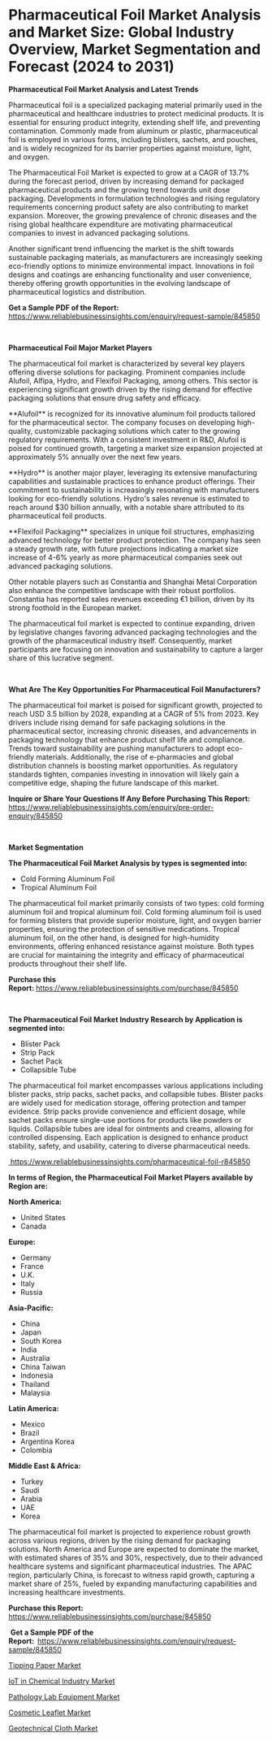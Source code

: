 <p><h1>Pharmaceutical Foil Market Analysis and Market Size: Global Industry Overview, Market Segmentation and Forecast (2024 to 2031)</h1></p><p><strong>Pharmaceutical Foil Market Analysis and Latest Trends</strong></p>
<p><p>Pharmaceutical foil is a specialized packaging material primarily used in the pharmaceutical and healthcare industries to protect medicinal products. It is essential for ensuring product integrity, extending shelf life, and preventing contamination. Commonly made from aluminum or plastic, pharmaceutical foil is employed in various forms, including blisters, sachets, and pouches, and is widely recognized for its barrier properties against moisture, light, and oxygen.</p><p>The Pharmaceutical Foil Market is expected to grow at a CAGR of 13.7% during the forecast period, driven by increasing demand for packaged pharmaceutical products and the growing trend towards unit dose packaging. Developments in formulation technologies and rising regulatory requirements concerning product safety are also contributing to market expansion. Moreover, the growing prevalence of chronic diseases and the rising global healthcare expenditure are motivating pharmaceutical companies to invest in advanced packaging solutions.</p><p>Another significant trend influencing the market is the shift towards sustainable packaging materials, as manufacturers are increasingly seeking eco-friendly options to minimize environmental impact. Innovations in foil designs and coatings are enhancing functionality and user convenience, thereby offering growth opportunities in the evolving landscape of pharmaceutical logistics and distribution.</p></p>
<p><strong>Get a Sample PDF of the Report:&nbsp;</strong> <a href="https://www.reliablebusinessinsights.com/enquiry/request-sample/845850?utm_campaign=41&utm_medium=2&utm_source=Github&utm_content=ia&utm_term=13112024&utm_id=pharmaceutical-foil">https://www.reliablebusinessinsights.com/enquiry/request-sample/845850</a></p>
<p>&nbsp;</p>
<p><strong>Pharmaceutical Foil Major Market Players</strong></p>
<p><p>The pharmaceutical foil market is characterized by several key players offering diverse solutions for packaging. Prominent companies include Alufoil, Alfipa, Hydro, and Flexifoil Packaging, among others. This sector is experiencing significant growth driven by the rising demand for effective packaging solutions that ensure drug safety and efficacy.</p><p>**Alufoil** is recognized for its innovative aluminum foil products tailored for the pharmaceutical sector. The company focuses on developing high-quality, customizable packaging solutions which cater to the growing regulatory requirements. With a consistent investment in R&D, Alufoil is poised for continued growth, targeting a market size expansion projected at approximately 5% annually over the next few years.</p><p>**Hydro** is another major player, leveraging its extensive manufacturing capabilities and sustainable practices to enhance product offerings. Their commitment to sustainability is increasingly resonating with manufacturers looking for eco-friendly solutions. Hydro's sales revenue is estimated to reach around $30 billion annually, with a notable share attributed to its pharmaceutical foil products.</p><p>**Flexifoil Packaging** specializes in unique foil structures, emphasizing advanced technology for better product protection. The company has seen a steady growth rate, with future projections indicating a market size increase of 4-6% yearly as more pharmaceutical companies seek out advanced packaging solutions.</p><p>Other notable players such as Constantia and Shanghai Metal Corporation also enhance the competitive landscape with their robust portfolios. Constantia has reported sales revenues exceeding €1 billion, driven by its strong foothold in the European market.</p><p>The pharmaceutical foil market is expected to continue expanding, driven by legislative changes favoring advanced packaging technologies and the growth of the pharmaceutical industry itself. Consequently, market participants are focusing on innovation and sustainability to capture a larger share of this lucrative segment.</p></p>
<p>&nbsp;</p>
<p><strong>What Are The Key Opportunities For Pharmaceutical Foil Manufacturers?</strong></p>
<p><p>The pharmaceutical foil market is poised for significant growth, projected to reach USD 3.5 billion by 2028, expanding at a CAGR of 5% from 2023. Key drivers include rising demand for safe packaging solutions in the pharmaceutical sector, increasing chronic diseases, and advancements in packaging technology that enhance product shelf life and compliance. Trends toward sustainability are pushing manufacturers to adopt eco-friendly materials. Additionally, the rise of e-pharmacies and global distribution channels is boosting market opportunities. As regulatory standards tighten, companies investing in innovation will likely gain a competitive edge, shaping the future landscape of this market.</p></p>
<p><strong>Inquire or Share Your Questions If Any Before Purchasing This Report:</strong> <a href="https://www.reliablebusinessinsights.com/enquiry/pre-order-enquiry/845850?utm_campaign=41&utm_medium=2&utm_source=Github&utm_content=ia&utm_term=13112024&utm_id=pharmaceutical-foil">https://www.reliablebusinessinsights.com/enquiry/pre-order-enquiry/845850</a></p>
<p>&nbsp;</p>
<p><strong>Market Segmentation</strong></p>
<p><strong>The Pharmaceutical Foil Market Analysis by types is segmented into:</strong></p>
<p><ul><li>Cold Forming Aluminum Foil</li><li>Tropical Aluminum Foil</li></ul></p>
<p><p>The pharmaceutical foil market primarily consists of two types: cold forming aluminum foil and tropical aluminum foil. Cold forming aluminum foil is used for forming blisters that provide superior moisture, light, and oxygen barrier properties, ensuring the protection of sensitive medications. Tropical aluminum foil, on the other hand, is designed for high-humidity environments, offering enhanced resistance against moisture. Both types are crucial for maintaining the integrity and efficacy of pharmaceutical products throughout their shelf life.</p></p>
<p><strong>Purchase this Report:&nbsp;</strong><a href="https://www.reliablebusinessinsights.com/purchase/845850?utm_campaign=41&utm_medium=2&utm_source=Github&utm_content=ia&utm_term=13112024&utm_id=pharmaceutical-foil">https://www.reliablebusinessinsights.com/purchase/845850</a></p>
<p>&nbsp;</p>
<p><strong>The Pharmaceutical Foil Market Industry Research by Application is segmented into:</strong></p>
<p><ul><li>Blister Pack</li><li>Strip Pack</li><li>Sachet Pack</li><li>Collapsible Tube</li></ul></p>
<p><p>The pharmaceutical foil market encompasses various applications including blister packs, strip packs, sachet packs, and collapsible tubes. Blister packs are widely used for medication storage, offering protection and tamper evidence. Strip packs provide convenience and efficient dosage, while sachet packs ensure single-use portions for products like powders or liquids. Collapsible tubes are ideal for ointments and creams, allowing for controlled dispensing. Each application is designed to enhance product stability, safety, and usability, catering to diverse pharmaceutical needs.</p></p>
<p><a href="https://www.reliablebusinessinsights.com/pharmaceutical-foil-r845850?utm_campaign=41&utm_medium=2&utm_source=Github&utm_content=ia&utm_term=13112024&utm_id=pharmaceutical-foil">&nbsp;https://www.reliablebusinessinsights.com/pharmaceutical-foil-r845850</a></p>
<p><strong>In terms of Region, the Pharmaceutical Foil Market Players available by Region are:</strong></p>
<p>
    <p> <strong> North America: </strong>
        <ul>
            <li>United States</li>
            <li>Canada</li>
        </ul>
        </p> 
    <p> <strong> Europe: </strong>
        <ul>
            <li>Germany</li>
            <li>France</li>
            <li>U.K.</li>
            <li>Italy</li>
            <li>Russia</li>
        </ul>
        </p> 
    <p> <strong> Asia-Pacific: </strong>
        <ul>
            <li>China</li>
            <li>Japan</li>
            <li>South Korea</li>
            <li>India</li>
            <li>Australia</li>
            <li>China Taiwan</li>
            <li>Indonesia</li>
            <li>Thailand</li>
            <li>Malaysia</li>
        </ul>
        </p> 
    <p> <strong> Latin America: </strong>
        <ul>
            <li>Mexico</li>
            <li>Brazil</li>
            <li>Argentina Korea</li>
            <li>Colombia</li>
        </ul>
        </p> 
    <p> <strong> Middle East & Africa: </strong>
        <ul>
            <li>Turkey</li>
            <li>Saudi</li>
            <li>Arabia</li>
            <li>UAE</li>
            <li>Korea</li>
        </ul>
    </p>
    </p>
<p><p>The pharmaceutical foil market is projected to experience robust growth across various regions, driven by the rising demand for packaging solutions. North America and Europe are expected to dominate the market, with estimated shares of 35% and 30%, respectively, due to their advanced healthcare systems and significant pharmaceutical industries. The APAC region, particularly China, is forecast to witness rapid growth, capturing a market share of 25%, fueled by expanding manufacturing capabilities and increasing healthcare investments.</p></p>
<p><strong>Purchase this Report: </strong><a href="https://www.reliablebusinessinsights.com/purchase/845850?utm_campaign=41&utm_medium=2&utm_source=Github&utm_content=ia&utm_term=13112024&utm_id=pharmaceutical-foil">https://www.reliablebusinessinsights.com/purchase/845850</a></p>
<p>&nbsp;<strong>Get a Sample PDF of the Report:&nbsp;&nbsp;</strong><a href="https://www.reliablebusinessinsights.com/enquiry/request-sample/845850?utm_campaign=41&utm_medium=2&utm_source=Github&utm_content=ia&utm_term=13112024&utm_id=pharmaceutical-foil">https://www.reliablebusinessinsights.com/enquiry/request-sample/845850</a></p>
<p><strong></strong></p>
<p><p><a href="https://github.com/nicoletavirag/Market-Research-Report-List-5/blob/main/tipping-paper-market.md?utm_campaign=41&utm_medium=2&utm_source=Github&utm_content=ia&utm_term=13112024&utm_id=pharmaceutical-foil">Tipping Paper Market</a></p><p><a href="https://issuu.com/reportprime-2/docs/iot-in-chemical-industry-market-siz_1553d2c9684b98?utm_campaign=41&utm_medium=2&utm_source=Github&utm_content=ia&utm_term=13112024&utm_id=pharmaceutical-foil">IoT in Chemical Industry Market</a></p><p><a href="https://issuu.com/reportprime-2/docs/pathology-lab-equipment-market-size_0b71d5a60e6c40?utm_campaign=41&utm_medium=2&utm_source=Github&utm_content=ia&utm_term=13112024&utm_id=pharmaceutical-foil">Pathology Lab Equipment Market</a></p><p><a href="https://github.com/RunaHaque64/Market-Research-Report-List-1/blob/main/cosmetic-leaflet-market.md?utm_campaign=41&utm_medium=2&utm_source=Github&utm_content=ia&utm_term=13112024&utm_id=pharmaceutical-foil">Cosmetic Leaflet Market</a></p><p><a href="https://www.linkedin.com/pulse/global-geotechnical-cloth-market-trends-analysis-future-growth-g9nlc?utm_campaign=41&utm_medium=2&utm_source=Github&utm_content=ia&utm_term=13112024&utm_id=pharmaceutical-foil">Geotechnical Cloth Market</a></p></p>